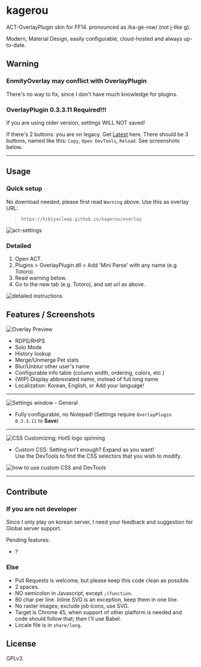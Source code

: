 # kagerou

ACT-OverlayPlugin skin for FF14. pronounced as /ka-ge-row/ (not j-like g).

Modern, Material Design, easily configurable, cloud-hosted and always up-to-date.

## Warning

### EnmityOverlay may conflict with OverlayPlugin

There's no way to fix, since I don't have much knowledge for plugins.

### **OverlayPlugin 0.3.3.11** Required!!!

If you are using older version, settings WILL NOT saved!

If there's 2 buttons: you are on legacy. Get [Latest](https://github.com/hibiyasleep/OverlayPlugin/releases/tag/0.3.3.11) here.
   There should be 3 buttons, named like this: `Copy`, `Open DevTools`, `Reload`. See screenshots below.

---

## Usage

### Quick setup

No download needed, please first read `Warning` above.
Use this as overlay URL:

> `https://hibiyasleep.github.io/kagerou/overlay`

![act-settings](https://veltall.github.io/kagerou/images/act-settings.png)

### Detailed

1. Open ACT.
2. Plugins > OverlayPlugin.dll > Add 'Mini Parse' with any name (e.g. Totoro).
3. Read warning below.
4. Go to the new tab (e.g. Totoro), and set url as above.

![detailed instructions](https://veltall.github.io/kagerou/images/totoro.png)


## Features / Screenshots

![Overlay Preview](https://d.hibiya.moe/obZ.png)

* RDPS/RHPS
* Solo Mode
* History lookup
* Merge/Unmerge Pet stats
* Blur/Unblur other user's name
* Configurable info table (column width, ordering, colors, etc.)
* (WIP) Display abbreviated name, instead of full long name
* Localization: Korean, English, or Add your language!

---

![Settings window - General](https://d.hibiya.moe/zLm.png)

* Fully configurable, no Notepad! (Settings require `OverlayPlugin 0.3.3.11` to **Save**)

---

![CSS Customizing; HotS logo spinning](https://d.hibiya.moe/rne.png)

* Custom CSS: Setting isn't enough? Expand as you want!  
Use the DevTools to find the CSS selectors that you wish to modify.

![how to use custom CSS and DevTools](https://veltall.github.io/kagerou/images/custom-css.png)

---

## Contribute

### If you are not developer

Since I only play on korean server, I need your feedback and suggestion for
Global server support.

Pending features:

* ?

### Else

* Pull Requests is welcome, but please keep this code clean as possible.
* 2 spaces.
* NO semicolon in Javascript, except `;(function`.
* 80 char per line. Inline SVG is an exception, keep them in one line.
* No raster images; exclude job icons, use SVG.
* Target is Chrome 45, when support of other platform is needed and code should
  follow that; then I'll use Babel.
* Locale file is in `share/lang`.

## License

GPLv3.
